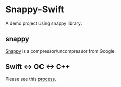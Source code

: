 # Snappy-Swift

A demo project using snappy library.

## snappy

[Snappy](https://github.com/google/snappy) is a compressor/uncompressor from Google.

## Swift <-> OC <-> C++  

Please see this [process](https://github.com/MrXsc/Snappy-Swift/blob/master/Process.md).



